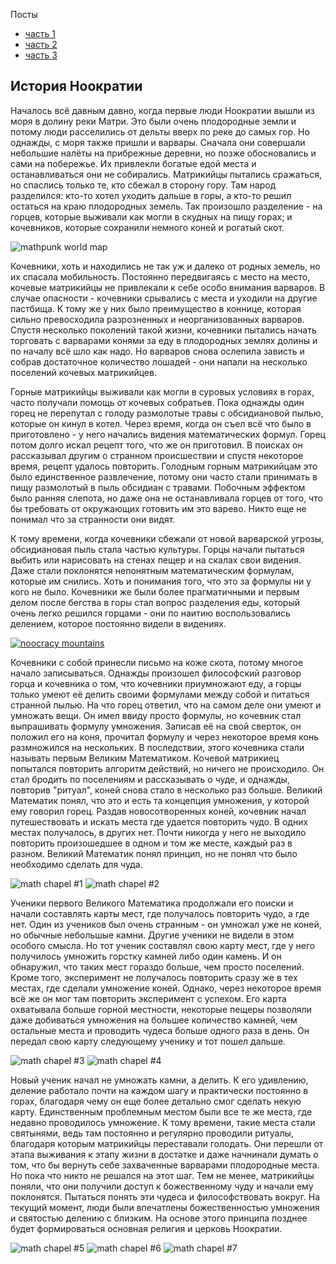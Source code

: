 Посты

- [часть 1](http://joyreactor.cc/post/5156500)
- [часть 2](http://joyreactor.cc/post/5159286)
- [часть 3](http://joyreactor.cc/post/5166195)

## История Ноократии

Началось всё давным давно, когда первые люди Ноократии вышли из моря в долину реки Матри. Это были очень плодородные земли и потому люди расселились от дельты вверх по реке до самых гор. Но однажды, с моря также пришли и варвары. Сначала они совершали небольшие налёты на прибрежные деревни, но позже обосновались и сами на побережье. Их привлекли богатые едой места и останавливаться они не собирались. Матрикийцы пытались сражаться, но спаслись только те, кто сбежал в сторону гору. Там народ разделился: кто-то хотел уходить дальше в горы, а кто-то решил остаться на краю плодородных земель. Так произошло разделение - на горцев, которые выживали как могли в скудных на пищу горах; и кочевников, которые сохранили немного коней и рогатый скот.

![mathpunk world map](https://lh3.googleusercontent.com/2JkwqRDUfHh6iUCkN12swaM_6qh1Cifb3oUklVVzF9enck28zmY3p562s4EHhgeiDZAd3xjsCzjo3Hmwh3DXGqWupMz7P-c5yzZcxAg=s0)

Кочевники, хоть и находились не так уж и далеко от родных земель, но их спасала мобильность. Постоянно передвигаясь с место на место, кочевые матрикийцы не привлекали к себе особо внимания варваров. В случае опасности - кочевники срывались с места и уходили на другие пастбища. К тому же у них было преимущество в коннице, которая сильно превосходила разрозненных и неорганизованных варваров. Спустя несколько поколений такой жизни, кочевники пытались начать торговать с варварами конями за еду в плодородных землях долины и по началу всё шло как надо. Но варваров снова ослепила зависть и собрав достаточное количество лошадей - они напали на несколько поселений кочевых матрикийцев.

Горные матрикийцы выживали как могли в суровых условиях в горах, часто получали помощь от кочевых собратьев. Пока однажды один горец не перепутал с голоду размолотые травы с обсидиановой пылью, которые он кинул в котел. Через время, когда он съел всё что было в приготовлено - у него начались видения математических формул. Горец потом долго искал рецепт того, что же он приготовил. В поисках он рассказывал другим о странном происшествии и спустя некоторое время, рецепт удалось повторить. Голодным горным матрикийцам это было единственное развлечение, потому они часто стали принимать в пищу размолотый в пыль обсидиан с травами. Побочным эффектом было ранняя слепота, но даже она не останавливала горцев от того, что бы требовать от окружающих готовить им это варево. Никто еще не понимал что за странности они видят.

К тому времени, когда кочевники сбежали от новой варварской угрозы, обсидиановая пыль стала частью культуры. Горцы начали пытаться выбить или нарисовать на стенах пещер и на скалах свои видения. Даже стали поклонятся непонятным математическим формулам, которые им снились. Хоть и понимания того, что это за формулы ни у кого не было. Кочевники же были более прагматичными и первым делом после бегства в горы стал вопрос разделения еды, который очень легко решился горцами - они по наитию воспользовались делением, которое постоянно видели в видениях.

[![noocracy mountains](https://lh3.googleusercontent.com/JDha8gQLQfsuAHWUc7_aHvTf3380rOagGflaYfqqr_II3g-8EJWEeO1w99p4uRaH2bz47J99FyB7KrD9iA5yFJ6p7t-Ev9_VvQ9e=w178)](https://openseauserdata.com/files/c6ae6ad60221f9858e17f2e148f60161.mp4)

Кочевники с собой принесли письмо на коже скота, потому многое начало записываться. Однажды произошел философский разговор горца и кочевника о том, что кочевники приумножают еду, а горцы только умеют её делить своими формулами между собой и питаться странной пылью. На что горец ответил, что на самом деле они умеют и умножать вещи. Он имел ввиду просто формулы, но кочевник стал выпрашивать формулу умножения. Записав её на свой сверток, он положил его на коня, прочитал формулу и через некоторое время конь размножился на нескольких. В последствии, этого кочевника стали называть первым Великим Математиком. Кочевой матрикиец попытался повторить алгоритм действий, но ничего не происходило. Он стал бродить по поселениям и рассказывать о чуде, и однажды, повторив "ритуал", коней снова стало в несколько раз больше. Великий Математик понял, что это и есть та концепция умножения, у которой ему говорил горец. Раздав новосотворенных коней, кочевник начал путешествовать и искать места где удается повторить чудо. В одних местах получалось, в других нет. Почти никогда у него не выходило повторить произошедшее в одном и том же месте, каждый раз в разном. Великий Математик понял принцип, но не понял что было необходимо сделать для чуда.

![math chapel #1](https://lh3.googleusercontent.com/D4h4WNVSDt86F2Hj9Iu7BDaUcHv3A_GvSTa6X96XfCYFMv5PPPdpd9ftPgez8290Ve9hvc-BWeYGQziaw87Tv26BvH64wELn3hX-u4Y=s0)
![math chapel #2](https://lh3.googleusercontent.com/0lSUs8yfj5FvaKAhvJYl5-63uXOLDZT8-ZWaHfOmceKkn_bxkNsnp7o44TYvcwgWAuEh-BQSgRJ620EJxHDAtuRx0QGMxHFgRqmIRw=s0)

Ученики первого Великого Математика продолжали его поиски и начали составлять карты мест, где получалось повторить чудо, а где нет. Один из учеников был очень странным - он умножал уже не коней, но обычные небольшые камни. Другие ученики не видели в этом особого смысла. Но тот ученик составлял свою карту мест, где у него получилось умножить горстку камней либо один камень. И он обнаружил, что таких мест гораздо больше, чем просто поселений. Кроме того, эксперимент не получалось повторить сразу же в тех местах, где сделали умножение коней. Однако, через некоторое время всё же он мог там повторить эксперимент с успехом. Его карта охватывала больше горной местности, некоторые пещеры позволяли даже добиваться умножения на большее количество камней, чем остальные места и проводить чудеса больше одного раза в день. Он передал свою карту следующему ученику и тот пошел дальше.

![math chapel #3](https://lh3.googleusercontent.com/vZN5x5CujIBOtQq6eWmNlEsOhcE2RMlPEC48yDNieA_O5CvflN08GrYmzesvk3SasSedfse0wmoW7Qy9OlJjdErC9t1Gw45LYaZVj4c=s0)
![math chapel #4](https://lh3.googleusercontent.com/oGECAOgpB80qcf6StZiAwrXWeGJtbYAM9wuJuNzKLfD10bG-6bl_G_EiK1dMYog4gDlemHtAlzYfOfSDWKuFsL_gyEHB8z0p04Wz=s0)

Новый ученик начал не умножать камни, а делить. К его удивлению, деление работало почти на каждом шагу и практически постоянно в горах, благодаря чему он еще более детально смог сделать некую карту. Единственным проблемным местом были все те же места, где недавно проводилось умножение. К тому времени, такие места стали святынями, ведь там постоянно и регулярно проводили ритуалы, благодаря которым матрикийцы переставали голодать. Они перешли от этапа выживания к этапу жизни в достатке и даже начнинали думать о том, что бы вернуть себе захваченные варварами плодородные места. Но пока что никто не решался на этот шаг. Тем не менее, матрикийцы поняли, что они получили доступ к божественному чуду и начали ему поклонятся. Пытаться понять эти чудеса и философствовать вокруг. На текущий момент, люди были впечатлены божественностью умножения и святостью делению с близким. На основе этого принципа позднее будет формироваться основная религия и церковь Ноократии.

![math chapel #5](https://lh3.googleusercontent.com/5kbBIedMjfvGI1ZCyuuFW_Avp1Gefg8_BehVXopK9ycXjToBdyRmcpzakcJ2WQwb0XeufEQ-knKZYQGwRGFIUe8XssKhBPfpXq-6wg=s0)
![math chapel #6](https://lh3.googleusercontent.com/KxbeSB_CFgUe4IWiSTZoPmNk5NZka9jIubLPUJCLp7E381x53a4SLuFpQG0Ggo9D-Yts-fGCUycEHU9aQFfw3GW1fPmUTd_m22Yzktg=s0)
![math chapel #7](https://lh3.googleusercontent.com/mIb8cGHKv-FosR2z4gdby_0Ts0byQku76xbGrJBHXScr0vaIb31QNZvGgtU3b5YadgnqGkYjn3ZcvGsn_Nma9faSp-cYMEwn0nj0eg=s0)
